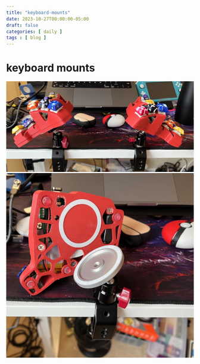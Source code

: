 ```yaml
---
title: "keyboard-mounts"
date: 2023-10-27T00:00:00-05:00
draft: false
categories: [ daily ]
tags : [ blog ]
---
```


# keyboard mounts  
![keyboard_full_mount](/images/keyboard_full_mount.jpg)  
![keyboard_single_mount_detail](/images/keyboard_single_mount_detail.jpg)  

